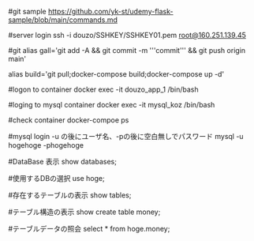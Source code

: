 #git sample
https://github.com/yk-st/udemy-flask-sample/blob/main/commands.md

#server login
ssh -i douzo/SSHKEY/SSHKEY01.pem root@160.251.139.45

#git
alias gall='git add -A && git commit -m '''commit''' && git push origin main'

alias build='git pull;docker-compose build;docker-compose up -d'

#logon to container
docker exec -it douzo_app_1 /bin/bash

#loging to mysql container
docker exec -it mysql_koz /bin/bash

#check container
docker-compoe ps

#mysql login -u の後にユーザ名、-pの後に空白無しでパスワード
mysql -u hogehoge -phogehoge

#DataBase 表示
show databases;

#使用するDBの選択
use hoge;

#存在するテーブルの表示
show tables;

#テーブル構造の表示
show create table money;

#テーブルデータの照会
select * from hoge.money;